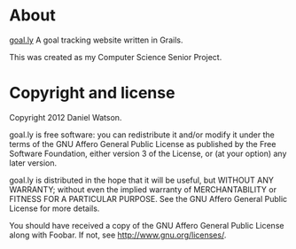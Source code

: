 # About

[goal.ly](http://goal.ly) A goal tracking website written in Grails.

This was created as my Computer Science Senior Project.

# Copyright and license

Copyright 2012 Daniel Watson.

goal.ly is free software: you can redistribute it and/or modify
it under the terms of the GNU Affero General Public License as published by
the Free Software Foundation, either version 3 of the License, or
(at your option) any later version.

goal.ly is distributed in the hope that it will be useful,
but WITHOUT ANY WARRANTY; without even the implied warranty of
MERCHANTABILITY or FITNESS FOR A PARTICULAR PURPOSE.  See the
GNU Affero General Public License for more details.

You should have received a copy of the GNU Affero General Public License
along with Foobar.  If not, see <http://www.gnu.org/licenses/>.
